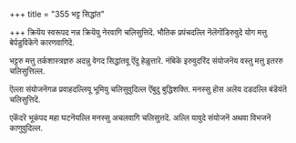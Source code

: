 +++
title = "355 भट्ट सिद्धांत"

+++
क्रियॆय स्वरूपद नन्न क्रियॆयु नेरवागि चलिसुत्तिदॆ. भौतिक प्रपंचदल्लि नॆलॆगॊंडिरुवुदे योग मत्तु बेर्पडुविकॆगॆ कारणवागिदॆ.

भट्टरु मत्तु तर्कशास्त्रज्ञरु अदन्नु वेगद सिद्धांतवू ऎंदु हेळुत्तारॆ. नंबिकॆ इरुवुदरिंद संयोजनॆय वस्तु मत्तु इतररु चलिसुत्तिल्ल.

ऎल्ला संयोजनॆगळ प्रवाहदल्लियू भूमियु चलिसुवुदिल्ल ऎंबुदु बुद्धिशक्ति. मनस्सु हॊस अलॆय दडदल्लि बंडॆयंतॆ चलिसुत्तिदॆ.

एकॆंदरॆ भूकंपद महा घटनॆयल्लि मनस्सु अचलवागि चलिसुत्तदॆ. अल्लि यावुदे संयोजनॆ अथवा विभजनॆ काणुवुदिल्ल.

